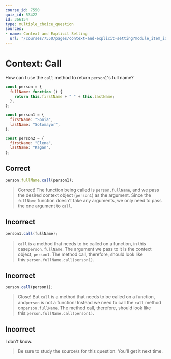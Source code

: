 ```yaml
---
course_id: 7550
quiz_id: 53422
id: 366154
type: multiple_choice_question
sources:
- name: Context and Explicit Setting
  url: "/courses/7550/pages/context-and-explicit-setting?module_item_id=627589"
---
```


# Context: Call

How can I use the `call` method to return `person1`'s full name?

```javascript
const person = {
  fullName: function () {
    return this.firstName + " " + this.lastName;
  },
};

const person1 = {
  firstName: "Sonia",
  lastName: "Sotomayor",
};

const person2 = {
  firstName: "Elena",
  lastName: "Kagan",
};
```

## Correct

```javascript
person.fullName.call(person1);
```

> Correct! The function being called is `person.fullName`, and we pass the desired
> context object (`person1`) as the argument. Since the `fullName` function
> doesn't take any arguments, we only need to pass the one argument to `call`.

## Incorrect

```javascript
person1.call(fullName);
```

> `call` is a method that needs to be called on a function, in this case`person.fullName`. The argument we pass to it is the context object, `person1`. The method call, therefore, should look like this:`person.fullName.call(person1)`.

## Incorrect

```javascript
person.call(person1);
```

> Close! But `call` is a method that needs to be called on a function, and`person`
> is not a function! Instead we need to call the `call` method
> on`person.fullName`. The method call, therefore, should look like
> this:`person.fullName.call(person1)`.

## Incorrect

I don't know.

> Be sure to study the source/s for this question. You'll get it next time.
